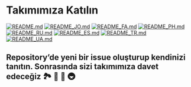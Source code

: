# Takımımıza Katılın

[![README.md](https://img.shields.io/badge/English-up-brightgreen)](README.md)
[![README_JO.md](https://img.shields.io/badge/Arabic-up-brightgreen)](README_JO.md)
[![README_FA.md](https://img.shields.io/badge/Farsi-up-brightgreen)](README_FA.md)
[![README_PH.md](https://img.shields.io/badge/Filipino-up-brightgreen)](README_PH.md)
[![README_RU.md](https://img.shields.io/badge/Russian-up-brightgreen)](README_RU.md)
[![README_ES.md](https://img.shields.io/badge/Spanish-up-brightgreen)](README_ES.md)
[![README_TR.md](https://img.shields.io/badge/Turkish-up-brightgreen)](README_TR.md)
[![README_UA.md](https://img.shields.io/badge/Ukrainian-up-brightgreen)](README_UA.md)

## Repository’de yeni bir issue oluşturup kendinizi tanıtın. Sonrasında sizi takımımıza davet edeceğiz 🏞️ 🏥 🏰 🚇
